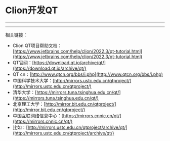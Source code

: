 # Clion开发QT
---



---




相关链接：

+ Clion QT项目帮助文档：[https://www.jetbrains.com/help/clion/2022.3/qt-tutorial.html](https://www.jetbrains.com/help/clion/2022.3/qt-tutorial.html)
+ QT官网：[https://download.qt.io/archive/qt/](https://download.qt.io/archive/qt/)
+ QT cn：[http://www.qtcn.org/bbs/i.php](http://www.qtcn.org/bbs/i.php)
+ 中国科学技术大学：[http://mirrors.ustc.edu.cn/qtproject/](http://mirrors.ustc.edu.cn/qtproject/)
+ 清华大学：[https://mirrors.tuna.tsinghua.edu.cn/qt/](https://mirrors.tuna.tsinghua.edu.cn/qt/)
+ 北京理工大学：[http://mirror.bit.edu.cn/qtproject/](http://mirror.bit.edu.cn/qtproject/)
+ 中国互联网络信息中心：[https://mirrors.cnnic.cn/qt/](https://mirrors.cnnic.cn/qt/)
+ 比如：[http://mirrors.ustc.edu.cn/qtproject/archive/qt/](http://mirrors.ustc.edu.cn/qtproject/archive/qt/)